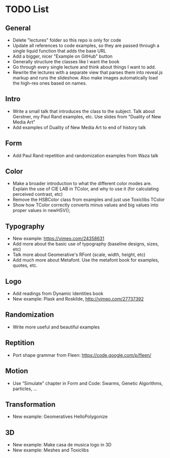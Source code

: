 TODO List
=========

General
-------

* Delete "lectures" folder so this repo is only for code
* Update all references to code examples, so they are passed through a single liquid function that adds the base URL
* Add a bigger, nicer "Example on GitHub" button
* Generally structure the classes like I want the book
* Go through every single lecture and think about things I want to add.
* Rewrite the lectures with a separate view that parses them into reveal.js markup and runs the slideshow. Also make images automatically load the high-res ones based on names.

Intro
-----

* Write a small talk that introduces the class to the subject. Talk about Gerstner, my Paul Rand examples, etc. Use slides from "Duality of New Media Art"
* Add examples of Duality of New Media Art to end of history talk

Form
----

* Add Paul Rand repetition and randomization examples from Waza talk

Color
-----

* Make a broader introduction to what the different color modes are. Explain the use of CIE LAB in TColor, and why to use it (for calculating perceived contrast, etc)
* Remove the HSBColor class from examples and just use Toxiclibs TColor
* Show how TColor correctly converts minus values and big values into proper values in newHSV();

Typography
----------

* New example: https://vimeo.com/24358631
* Add more about the basic use of typography (baseline designs, sizes, etc)
* Talk more about Geomerative's RFont (scale, width, height, etc)
* Add much more about Metafont. Use the metafont book for examples, quotes, etc.

Logo
----

* Add readings from Dynamic Identities book
* New example: Plask and Roskilde, http://vimeo.com/27737392

Randomization
-------------

* Write more useful and beautiful examples

Reptition
---------

* Port shape grammar from Fleen: https://code.google.com/p/fleen/

Motion
------

* Use “Simulate” chapter in Form and Code: Swarms, Genetic Algorithms, particles, ...

Transformation
--------------

* New example: Geomeratives HelloPolygonize

3D
---

* New example: Make casa de musica logo in 3D
* New example: Meshes and Toxiclibs